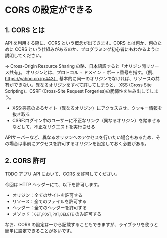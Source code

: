 # CORS の設定ができる

## 1. CORS とは

API を利用する際に、CORS という概念が出てきます。CORS とは何か、何のために CORS という仕組みがあるのか、プログラミング初心者にもわかるように説明してください。

→
Cross-Origin Resource Sharing の略、日本語訳すると「オリジン間リソース共有」。
オリジンとは、プロトコル + ドメイン + ポート番号を指す。（例、https://yahoo.co.jp:443）
基本的に同一のオリジンでなければ、リソースの共有ができない。異なるオリジンをすべて許してしまうと、
XSS (Cross Site Scripting)、CSRF (Cross-Site Request Forgeries)の脆弱性を生み出してしまう。

- XSS:悪意のあるサイト（異なるオリジン）にアクセスさせ、クッキー情報を抜き取る
- CSRF:ログイン中のユーザーに不正なリンク（異なるオリジン）を踏ませるなどして、不正なリクエストを実行させる

APIサーバーなど、異なるオリジンへのアクセスを行いたい場合もあるため、その場合は事前にアクセスを許可するオリジンを設定しておく必要がある。

## 2. CORS 許可

TODO アプリ API において、CORS を許可してください。

今回は HTTP ヘッダーにて、以下を許可します。

- オリジン：全てのサイトを許可する
- リソース：全てのファイルを許可する
- ヘッダー：全てのヘッダーを許可する
- メソッド：`GET`,`POST`,`PUT`,`DELETE` のみ許可する

なお、CORS の設定は一から記載することもできますが、ライブラリを使うと簡単に設定できることが多いです。

